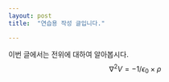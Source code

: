 ```yaml
---
layout: post
title:  "연습용 작성 글입니다."

---
```




이번 글에서는 전위에 대하여 알아봅시다.
$$
\nabla^{2}V = -1/\epsilon_{0} \times \rho
$$



